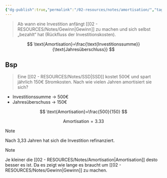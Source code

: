```yaml
---
{"dg-publish":true,"permalink":"/02-resources/notes/amortisation/","tags":["BWL/formel"],"noteIcon":"","updated":"2025-08-26T16:35:01.654+02:00"}
---
```


>Ab wann eine Investition anfängt [[02 - RESOURCES/Notes/Gewinn\|Gewinn]] zu machen und sich selbst „bezahlt“ hat (Rückfluss der Investitionskosten).

$$ 
\text{Amortisation}=\frac{\text{Investitionssumme}}{\text{Jahresüberschluss}} 
$$
## Bsp

>Eine [[02 - RESOURCES/Notes/SSD\|SSD]] kostet 500€ und spart jährlich 150€ Stromkosten. Nach wie vielen Jahren amortisiert sie sich?

- Investitionssumme → 500€
- Jahresüberschuss → 150€

$$
\text{Amortisation}=\frac{500}{150} 
$$

$$
\text{Amortisation}=\text{3.33}
$$

>[!note] 
>Nach 3,33 Jahren hat sich die Investition refinanziert.

>[!note] 
>Je kleiner die [[02 - RESOURCES/Notes/Amortisation\|Amortisation]] desto besser es ist.
>Da es zeigt wie lange es braucht um [[02 - RESOURCES/Notes/Gewinn\|Gewinn]] zu machen.
